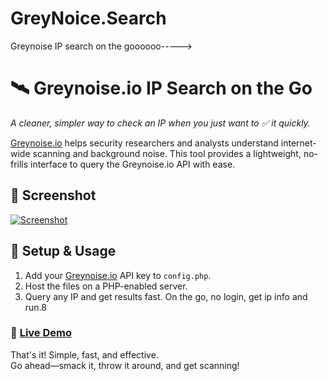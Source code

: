 # GreyNoice.Search
Greynoise IP search on the goooooo----->
# 🛰️ **Greynoise.io IP Search on the Go**  
_A cleaner, simpler way to check an IP when you just want to ✅ it quickly._

[Greynoise.io](https://www.greynoise.io) helps security researchers and analysts understand internet-wide scanning and background noise. This tool provides a lightweight, no-frills interface to query the Greynoise.io API with ease.

## 📸 Screenshot  
[![Screenshot](http://synacknetwork.com/img/gn-screenshot.png)](http://synacknetwork.com/img/gn-screenshot.png)

## 🚀 Setup & Usage  
1. Add your [Greynoise.io](https://viz.greynoise.io/account/api-key) API key to `config.php`.  
2. Host the files on a PHP-enabled server.  
3. Query any IP and get results fast. On the go, no login, get ip info and run.8

### 🔗 [Live Demo](https://synacknetwork.wuaze.com/greynoise/)

That's it! Simple, fast, and effective.  
Go ahead—smack it, throw it around, and get scanning!
